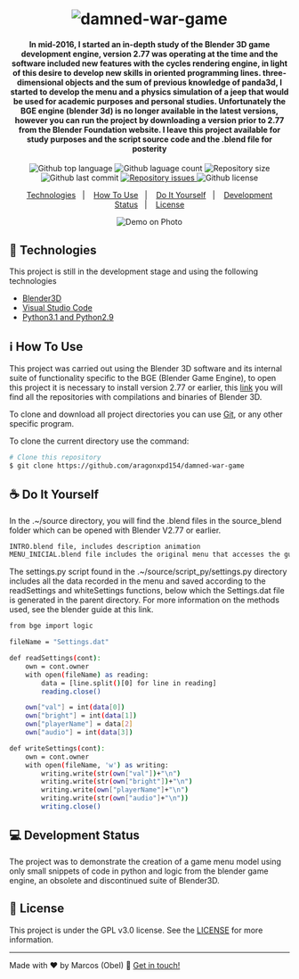 <h1 align="center">
<img alt="damned-war-game" src="https://raw.githubusercontent.com/aragonxpd154/damned-war-game/main/icone/DAMNED%20WAR_free-file.png"/>
<br>
</h1>

<h4 align="center">

In mid-2016, I started an in-depth study of the Blender 3D game development engine, version 2.77 was operating at the time and the software included new features with the cycles rendering engine, in light of this desire to develop new skills in oriented programming lines. three-dimensional objects and the sum of previous knowledge of panda3d, I started to develop the menu and a physics simulation of a jeep that would be used for academic purposes and personal studies. Unfortunately the BGE engine (blender 3d) is no longer available in the latest versions, however you can run the project by downloading a version prior to 2.77 from the Blender Foundation website. I leave this project available for study purposes and the script source code and the .blend file for posterity

</h4>

<p align="center">
<img alt="Github top language" src="https://img.shields.io/github/languages/top/aragonxpd154/damned-war-game">
<img alt="Github laguage count" src="https://img.shields.io/github/languages/count/aragonxpd154/damned-war-game">
<img alt="Repository size" src="https://img.shields.io/github/repo-size/aragonxpd154/damned-war-game">
<img alt="Github last commit" src="https://img.shields.io/github/last-commit/aragonxpd154/damned-war-game">
<a href="https://github.com/aragonxpd154/damned-war-game/issues">
<img alt="Repository issues" src="https://img.shields.io/github/issues/aragonxpd154/damned-war-game"> 
</a>
<img alt="Github license" src="https://img.shields.io/github/license/aragonxpd154/damned-war-game">
</a>
</p>

<p align="center">
<a href="#rocket-technologies">Technologies</a>&nbsp;&nbsp;&nbsp;|&nbsp;&nbsp;&nbsp;
<a href="#information_source">How To Use</a>&nbsp;&nbsp;&nbsp;|&nbsp;&nbsp;&nbsp;
<a href="#do-it-yourself">Do It Yourself</a>&nbsp;&nbsp;&nbsp;|&nbsp;&nbsp;&nbsp;
<a href="#status">Development Status</a>&nbsp;&nbsp;&nbsp;|&nbsp;&nbsp;&nbsp;
<a href="#memo-license">License</a>
</p>

<p align="center">
<img alt="Demo on Photo" src="https://github.com/aragonxpd154/damned-war-game/blob/main/icone/apresentation.gif">
</p>

## :rocket: Technologies

This project is still in the development stage and using the following technologies

- [Blender3D](https://www.blender.org/)
- [Visual Studio Code](https://code.visualstudio.com/)
- [Python3.1 and Python2.9](https://www.python.org/)

## :information_source: How To Use

This project was carried out using the Blender 3D software and its internal suite of functionality specific to the BGE (Blender Game Engine), to open this project it is necessary to install version 2.77 or earlier, this [link](https://download.blender.org/release/) you will find all the repositories with compilations and binaries of Blender 3D.

To clone and download all project directories you can use [Git](https://git-scm.com), or any other specific program.

To clone the current directory use the command:

```bash
# Clone this repository
$ git clone https://github.com/aragonxpd154/damned-war-game
```

## ☕ Do It Yourself

In the .~/source directory, you will find the .blend files in the source_blend folder which can be opened with Blender V2.77 or earlier.

```bash
INTRO.blend file, includes description animation
MENU_INICIAL.blend file includes the original menu that accesses the guide.
```

The settings.py script found in the .~/source/script_py/settings.py directory includes all the data recorded in the menu and saved according to the readSettings and whiteSettings functions, below which the Settings.dat file is generated in the parent directory. For more information on the methods used, see the blender guide at this link.

```bash
from bge import logic

fileName = "Settings.dat"

def readSettings(cont):
    own = cont.owner
    with open(fileName) as reading:
        data = [line.split()[0] for line in reading]
        reading.close()

    own["val"] = int(data[0])
    own["bright"] = int(data[1])
    own["playerName"] = data[2]
    own["audio"] = int(data[3])

def writeSettings(cont):
    own = cont.owner
    with open(fileName, 'w') as writing:
        writing.write(str(own["val"])+"\n")
        writing.write(str(own["bright"])+"\n")
        writing.write(own["playerName"]+"\n")
        writing.write(str(own["audio"]+"\n"))
        writing.close()
```

## 💻 Development Status

The project was to demonstrate the creation of a game menu model using only small snippets of code in python and logic from the blender game engine, an obsolete and discontinued suite of Blender3D.

## :memo: License

This project is under the GPL v3.0 license. See the [LICENSE](https://github.com/aragonxpd154/damned-war-game/blob/main/LICENSE) for more information.

---

Made with ♥ by Marcos (Obel) :wave: [Get in touch!](https://www.linkedin.com/in/marcosobel)
